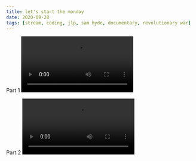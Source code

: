 ```yaml
---
title: let's start the monday
date: 2020-09-28
tags: [stream, coding, jlp, sam hyde, documentary, revolutionary war]
---
```

Part 1
<video class="js-player" playsinline controls data-poster="https://archive.org/download/shalit_archive/shalit_archive.thumbs/let%27s%20start%20the%20monday-bUY_TpFGR_003038.jpg">
  <source src="https://archive.org/download/shalit_archive/let%27s%20start%20the%20monday-bUY_TpFGR.ia.mp4" type="video/mp4" size="1080"/>
  <source src="https://archive.org/download/shalit_archive/Shalit/360P/let%27s%20start%20the%20monday-bUY_TpFGR.mp4" type="video/mp4" size="360"/>
</video>

Part 2
<video class="js-player" playsinline controls data-poster="https://archive.org/download/shalit_archive/shalit_archive.thumbs/let%27s%20start%20the%20tuesday-5_SiK0KMR_000315.jpg">
  <source src="https://archive.org/download/shalit_archive/let%27s%20start%20the%20tuesday-5_SiK0KMR.mp4" type="video/mp4" size="1080"/>
  <source src="https://archive.org/download/shalit_archive/Shalit/360P/let%27s%20start%20the%20tuesday-5_SiK0KMR.mp4" type="video/mp4" size="360"/>
</video>
